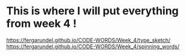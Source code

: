 # This is where I will put everything from week 4 !

https://fergarundel.github.io/CODE-WORDS/Week_4/type_sketch/
https://fergarundel.github.io/CODE-WORDS/Week_4/spinning_words/
